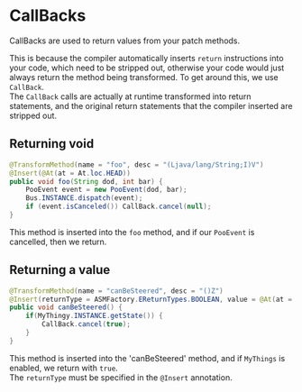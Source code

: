 # CallBacks
CallBacks are used to return values from your patch methods.

This is because the compiler automatically inserts `return` instructions
into your code, which need to be stripped out, otherwise your code would just
always return the method being transformed. To get around this,
we use `CallBack`.<br>The `CallBack` calls are actually at runtime
transformed into return statements, and the original return statements
that the compiler inserted are stripped out.

## Returning void
```java
@TransformMethod(name = "foo", desc = "(Ljava/lang/String;I)V")
@Insert(@At(at = At.loc.HEAD))
public void foo(String dod, int bar) {
    PooEvent event = new PooEvent(dod, bar);
    Bus.INSTANCE.dispatch(event);
    if (event.isCanceled()) CallBack.cancel(null);
}
```
This method is inserted into the `foo` method, and if our `PooEvent` is cancelled, then we return.

## Returning a value
```java
@TransformMethod(name = "canBeSteered", desc = "()Z")
@Insert(returnType = ASMFactory.EReturnTypes.BOOLEAN, value = @At(at = At.loc.HEAD))
public void canBeSteered() {
    if(MyThingy.INSTANCE.getState()) {
        CallBack.cancel(true);
    }
}
```
This method is inserted into the 'canBeSteered' method, and if `MyThings` is enabled, we return with `true`.<br>
The `returnType` must be specified in the `@Insert` annotation.

